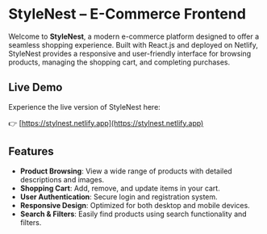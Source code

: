 # StyleNest – E-Commerce Frontend

Welcome to **StyleNest**, a modern e-commerce platform designed to offer a seamless shopping experience. Built with React.js and deployed on Netlify, StyleNest provides a responsive and user-friendly interface for browsing products, managing the shopping cart, and completing purchases.

## Live Demo

Experience the live version of StyleNest here:

👉 [https://stylnest.netlify.app](https://stylnest.netlify.app)

## Features

- **Product Browsing**: View a wide range of products with detailed descriptions and images.
- **Shopping Cart**: Add, remove, and update items in your cart.
- **User Authentication**: Secure login and registration system.
- **Responsive Design**: Optimized for both desktop and mobile devices.
- **Search & Filters**: Easily find products using search functionality and filters.

